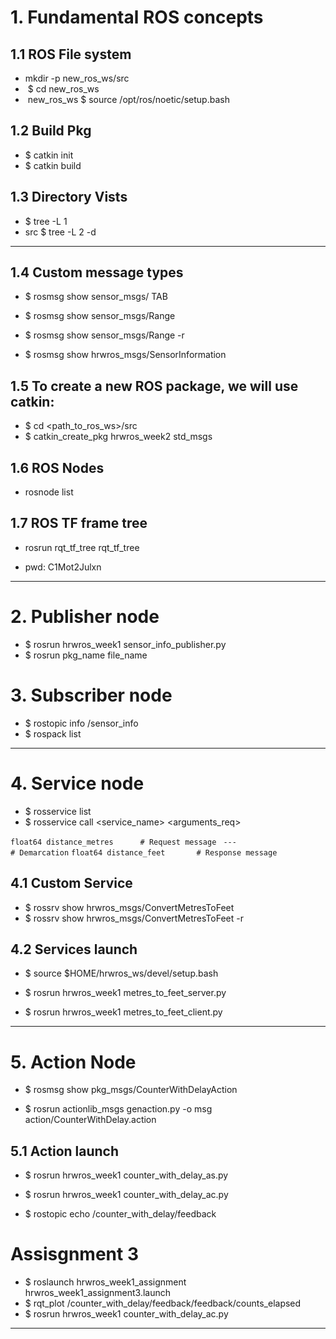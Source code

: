 
# 1. Fundamental ROS concepts 

## 1.1 ROS File system

 *  mkdir -p new_ros_ws/src 
 *  $ cd new_ros_ws 
 *  new_ros_ws $ source /opt/ros/noetic/setup.bash 

## 1.2 Build Pkg 

 * $ catkin init
 * $ catkin build

## 1.3 Directory Vists 
 
 * $ tree -L 1 
 * src $ tree -L 2 -d 

------------------------------------------------------------

## 1.4 Custom message types 

 * $ rosmsg show sensor_msgs/ TAB
 * $ rosmsg show sensor_msgs/Range 
 * $ rosmsg show sensor_msgs/Range -r

 * $ rosmsg show hrwros_msgs/SensorInformation 

## 1.5 To create a new ROS package, we will use catkin:

 * $ cd <path_to_ros_ws>/src
 * $ catkin_create_pkg hrwros_week2 std_msgs

## 1.6  ROS Nodes 
 * rosnode list

## 1.7 ROS TF frame tree
 * rosrun rqt_tf_tree rqt_tf_tree

 * pwd: C1Mot2Julxn

------------------------------------------------------------

# 2. Publisher node

 * $ rosrun hrwros_week1 sensor_info_publisher.py
 * $ rosrun pkg_name file_name

# 3. Subscriber node

 * $ rostopic info /sensor_info
 * $ rospack list

-----------------------------------------------------------

# 4. Service  node

 * $ rosservice list 
 * $ rosservice call <service_name> <arguments_req>
 
 `float64 distance_metres      # Request message `
 ` ---                         # Demarcation `
 ` float64 distance_feet       # Response message `

## 4.1  Custom Service  

 * $ rossrv show hrwros_msgs/ConvertMetresToFeet
 * $ rossrv show hrwros_msgs/ConvertMetresToFeet -r

## 4.2 Services launch 
 * $ source $HOME/hrwros_ws/devel/setup.bash

 * $ rosrun hrwros_week1 metres_to_feet_server.py
 * $ rosrun hrwros_week1 metres_to_feet_client.py
-----------------------------------------------------------

# 5.  Action Node  

 * $ rosmsg show pkg_msgs/CounterWithDelayAction

 * $ rosrun actionlib_msgs genaction.py -o msg action/CounterWithDelay.action

## 5.1 Action launch 
 * $ rosrun hrwros_week1 counter_with_delay_as.py
 * $ rosrun hrwros_week1 counter_with_delay_ac.py

 * $ rostopic echo /counter_with_delay/feedback

# Assisgnment 3 

 * $ roslaunch hrwros_week1_assignment hrwros_week1_assignment3.launch
 * $ rqt_plot /counter_with_delay/feedback/feedback/counts_elapsed
 * $ rosrun hrwros_week1 counter_with_delay_ac.py

-----------------------------------------------------------
